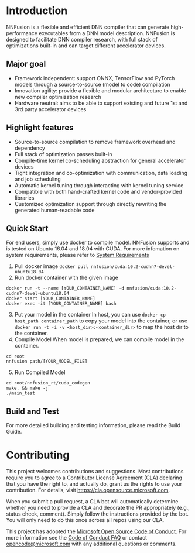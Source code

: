 # Introduction
NNFusion is a flexible and efficient DNN compiler that can generate high-performance executables from a DNN model description. NNFusion is designed to facilitate DNN compiler research, with full stack of optimizations built-in and can target different accelerator devices.

## Major goal
- Framework independent: support ONNX, TensorFlow and PyTorch models through a source-to-source (model to code) compilation
- Innovation agility: provide a flexible and modular architecture to enable new compiler optimization research
- Hardware neutral: aims to be able to support existing and future 1st and 3rd party accelerator devices

## Highlight features
- Source-to-source compilation to remove framework overhead and dependency
- Full stack of optimization passes built-in
- Compile-time kernel co-scheduling abstraction for general accelerator devices
- Tight integration and co-optimization with communication, data loading and job scheduling
- Automatic kernel tuning through interacting with kernel tuning service
- Compatible with both hand-crafted kernel code and vendor-provided libraries
- Customized optimization support through directly rewriting the generated human-readable code

## Quick Start
For end users, simply use docker to compile model.
NNFusion supports and is tested on Ubuntu 16.04 and 18.04 with CUDA. For more infomation on system requirements, please refer to [System Requirements](https://github.com/microsoft/nnfusion/wiki/Before-Started)
1. Pull docker image
`docker pull nnfusion/cuda:10.2-cudnn7-devel-ubuntu18.04`
2. Run docker container with the given image
```
docker run -t --name [YOUR_CONTAINER_NAME] -d nnfusion/cuda:10.2-cudnn7-devel-ubuntu18.04
docker start [YOUR_CONTAINER_NAME]
docker exec -it [YOUR_CONTAINER_NAME] bash
```
3. Put your model in the container
In host, you can use `docker cp host_path container_path` to copy your model into the container, or use `docker run -t -i -v <host_dir>:<container_dir>` to map the host dir to the container.
4. Compile Model
When model is prepared, we can compile model in the container.
```
cd root
nnfusion path/[YOUR_MODEL_FILE]
```
5. Run Compiled Model
```
cd root/nnfusion_rt/cuda_codegen
make. && make -j
./main_test
```

## Build and Test
For more detailed building and testing information, please read the Build Guide.


# Contributing

This project welcomes contributions and suggestions.  Most contributions require you to agree to a
Contributor License Agreement (CLA) declaring that you have the right to, and actually do, grant us
the rights to use your contribution. For details, visit https://cla.opensource.microsoft.com.

When you submit a pull request, a CLA bot will automatically determine whether you need to provide
a CLA and decorate the PR appropriately (e.g., status check, comment). Simply follow the instructions
provided by the bot. You will only need to do this once across all repos using our CLA.

This project has adopted the [Microsoft Open Source Code of Conduct](https://opensource.microsoft.com/codeofconduct/).
For more information see the [Code of Conduct FAQ](https://opensource.microsoft.com/codeofconduct/faq/) or
contact [opencode@microsoft.com](mailto:opencode@microsoft.com) with any additional questions or comments.
